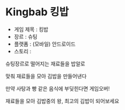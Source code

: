 # Kingbab 킹밥

- 게임 제목 : 킹밥
- 장르 : 슈팅
- 플랫폼 : (모바일) 안드로이드
- 스토리 : 

슈팅장르로 떨어지는 재료들을 밥알로

맞춰 재료들을 모아 김밥을 만들어낸다

만약 사탕과 빵 같은 음식에 부딪힌다면 게임오버!

재료들을 모아 김밥중의 왕, 최고의 김밥이 되어보세요
